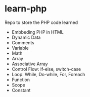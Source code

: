 # learn-php
Repo to store the PHP code learned
- Embbeding PHP in HTML
- Dynamic Data
- Comments
- Variable
- Math
- Array
- Associative Array
- Control Flow: If-else, switch-case
- Loop: While, Do-while, For, Foreach
- Function
- Scope 
- Constant
